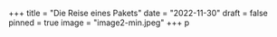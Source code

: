 +++
title = "Die Reise eines Pakets"
date = "2022-11-30"
draft = false
pinned = true
image = "image2-min.jpeg"
+++
p